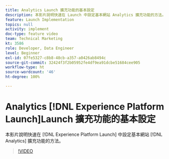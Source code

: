```yaml
---
title: Analytics Launch 擴充功能的基本設定
description: 本影片說明快速在 Launch 中設定基本網站 Analytics 擴充功能的方法。
feature: Launch Implementation
topics: null
activity: implement
doc-type: feature video
team: Technical Marketing
kt: 3586
role: Developer, Data Engineer
level: Beginner
exl-id: 07fe5327-c8b8-48cb-a357-a0426ab8494c
source-git-commit: 32424f3f2b05952fe4df9ea91dcbe51684cee905
workflow-type: ht
source-wordcount: '46'
ht-degree: 100%

---
```


# Analytics [!DNL Experience Platform Launch]Launch 擴充功能的基本設定

本影片說明快速在 [!DNL Experience Platform Launch] 中設定基本網站 [!DNL Analytics] 擴充功能的方法。

>[!VIDEO](https://video.tv.adobe.com/v/28751/?quality=12)
